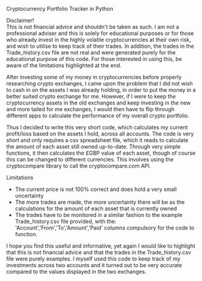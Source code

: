 Cryptocurrency Portfolio Tracker in Python

Disclaimer!
<br>This is not financial advice and shouldn't be taken as such. I am not a professional adviser and this is solely for educational purposes or for those who already invest in the highly volatile cryptocurrencies at their own risk, and wish to utilise to keep track of their trades. In addition, the trades in the Trade_history.csv file are not real and were generated purely for the educational purpose of this code. For those interested in using this, be aware of the limitations highlighted at the end.

After investing some of my money in cryptocurrencies before properly researching crypto exchanges, I came upon the problem that I did not wish to cash in on the assets I was already holding, in order to put the money in a better suited crypto exchange for me. However, if I were to keep the cryptocurrency assets in the old exchanges and keep investing in the new and more tailed for me exchanges, I would then have to flip through different apps to calculate the performance of my overall crypto portfolio.

Thus I decided to write this very short code, which calculates my current profit/loss based on the assets I hold, across all accounts. The code is very short and only requires a csv spreadsheet file, which it reads to calculate the amount of each asset still owned up-to-date. Through very simple functions, it then calculates the £GBP value of each asset, though of course this can be changed to different currencies. This involves using the cryptocompare library to call the cryptocompare.com API.

Limitations
- The current price is not 100% correct and does hold a very small uncertainty
- The more trades are made, the more uncertainty there will be as the calculations for the amount of each asset that is currently owned
- The trades have to be monitored in a similar fashion to the example Trade_history.csv file provided, with the: 'Account','From','To','Amount','Paid' columns compulsory for the code to function.

I hope you find this useful and informative, yet again I would like to highlight that this is not financial advice and that the trades in the Trade_history.csv file were purely examples. I myself used this code to keep track of my investments across two accounts and it turned out to be very accurate compared to the values displayed in the two exchanges.

